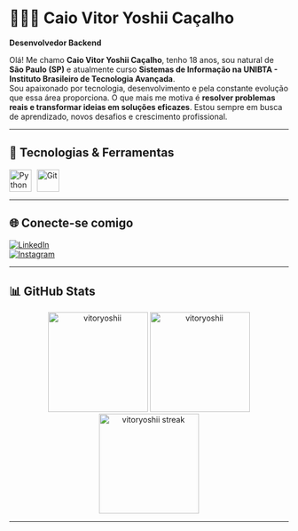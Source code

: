 # 👨🏻‍💻 Caio Vitor Yoshii Caçalho  
**Desenvolvedor Backend**

Olá! Me chamo **Caio Vitor Yoshii Caçalho**, tenho 18 anos, sou natural de **São Paulo (SP)** e atualmente curso **Sistemas de Informação na UNIBTA - Instituto Brasileiro de Tecnologia Avançada**.  
Sou apaixonado por tecnologia, desenvolvimento e pela constante evolução que essa área proporciona. O que mais me motiva é **resolver problemas reais e transformar ideias em soluções eficazes**. Estou sempre em busca de aprendizado, novos desafios e crescimento profissional.

---

## 🚀 Tecnologias & Ferramentas

<div style="display: flex; gap: 10px;">
  <img title="Python" alt="Python" width="40px" src="https://cdn.jsdelivr.net/gh/devicons/devicon@latest/icons/python/python-original.svg" />
  <img title="Git" alt="Git" width="40px" src="https://cdn.jsdelivr.net/gh/devicons/devicon@latest/icons/git/git-original.svg" />
  <!-- Adicione outras tecnologias que você domina -->
</div>

---

## 🌐 Conecte-se comigo

[![LinkedIn](https://img.shields.io/badge/LinkedIn-vitor--yoshii-0077B5?style=for-the-badge&logo=linkedin&logoColor=white)](https://linkedin.com/in/vitor-yoshii-377132210/)  
[![Instagram](https://img.shields.io/badge/@vitor_yoshii-E4405F?style=for-the-badge&logo=instagram&logoColor=white)](https://instagram.com/vitor_yoshii)

---

## 📊 GitHub Stats

<div align="center">
  <img height="180em" src="https://github-readme-stats.vercel.app/api?username=vitoryoshii&show_icons=true&theme=dark&locale=pt-br" alt="vitoryoshii" />
  <img height="180em" src="https://github-readme-stats.vercel.app/api/top-langs?username=vitoryoshii&show_icons=true&theme=dark&layout=compact&locale=pt-br" alt="vitoryoshii" />
  <img height="180em" src="https://github-readme-streak-stats.herokuapp.com/?user=vitoryoshii&theme=dark" alt="vitoryoshii streak" />
</div>

---
